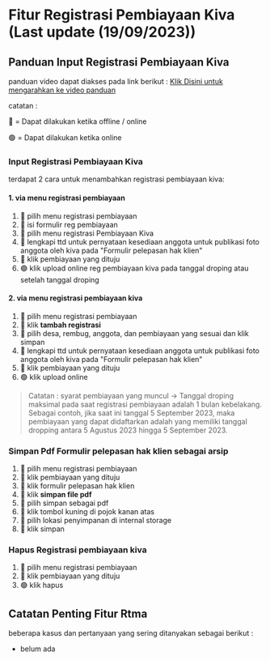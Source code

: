 # Fitur Registrasi Pembiayaan Kiva (Last update (19/09/2023))
## Panduan Input Registrasi Pembiayaan Kiva
panduan video dapat diakses pada link berikut :
[Klik Disini untuk mengarahkan ke video panduan](https://drive.google.com/drive/folders/10Vsfep3P4T22eeMDqe4UXceVcxM0hYG1?hl=id)

catatan :

🔴 = Dapat dilakukan ketika offline / online

🟢 = Dapat dilakukan ketika online

### Input Registrasi Pembiayaan Kiva
terdapat 2 cara untuk menambahkan registrasi pembiayaan kiva:

#### 1. via menu registrasi pembiayaan
  1. 🔴 pilih menu registrasi pembiayaan
  2. 🔴 isi formulir reg pembiayaan
  3. 🔴 pilih menu registrasi Pembiayaan Kiva
  4. 🔴 lengkapi ttd untuk pernyataan kesediaan anggota untuk publikasi foto anggota oleh kiva pada "Formulir pelepasan hak klien"
  5. 🔴 klik pembiayaan yang dituju
  6. 🟢 klik upload online reg pembiayaan kiva pada tanggal droping atau setelah tanggal droping
#### 2. via menu registrasi pembiayaan kiva
  1. 🔴 pilih menu registrasi pembiayaan
  2. 🔴 klik **tambah registrasi**
  3. 🔴 pilih desa, rembug, anggota, dan pembiayaan yang sesuai dan klik simpan
  4. 🔴 lengkapi ttd untuk pernyataan kesediaan anggota untuk publikasi foto anggota oleh kiva pada "Formulir pelepasan hak klien"
  5. 🔴 klik pembiayaan yang dituju
  6. 🟢 klik upload online
> Catatan : syarat pembiayaan yang muncul -> Tanggal droping maksimal pada saat registrasi pembiayaan adalah 1 bulan kebelakang. Sebagai contoh, jika saat ini tanggal 5 September 2023, maka pembiayaan yang dapat didaftarkan adalah yang memiliki tanggal dropping antara 5 Agustus 2023 hingga 5 September 2023.

### Simpan Pdf Formulir pelepasan hak klien sebagai arsip
1. 🔴 pilih menu registrasi pembiayaan
2. 🔴 klik pembiayaan yang dituju
3. 🔴 klik formulir pelepasan hak klien
4. 🔴 klik **simpan file pdf**
5. 🔴 pilih simpan sebagai pdf
6. 🔴 klik tombol kuning di pojok kanan atas
7. 🔴 pilih lokasi penyimpanan di internal storage
8. 🔴 klik simpan

### Hapus Registrasi pembiayaan kiva
1. 🔴 pilih menu registrasi pembiayaan
2. 🔴 klik pembiayaan yang dituju
3. 🟢 klik hapus
## Catatan Penting Fitur Rtma
beberapa kasus dan pertanyaan yang sering ditanyakan sebagai berikut :
- belum ada
